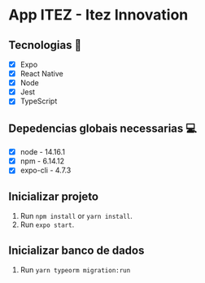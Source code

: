 <h1 allign="center">
    App ITEZ - Itez Innovation
</h1>

## Tecnologias 🚀 

- [x] Expo
- [x] React Native
- [x] Node
- [x] Jest
- [x] TypeScript

## Depedencias globais necessarias 💻

- [x] node - 14.16.1
- [x] npm  - 6.14.12
- [x] expo-cli - 4.7.3 

## Inicializar projeto

1. Run `npm install` or `yarn install`.<br />
2. Run `expo start`.<br />

## Inicializar banco de dados

1. Run `yarn typeorm migration:run` <br />